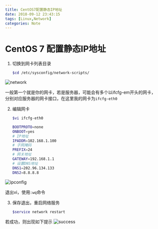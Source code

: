 ```yaml
---
title: CentOS7配置静态IP地址
date: 2018-09-12 23:43:15
tags: [Linux,Network]
categories: Note
---
```


# CentOS 7 配置静态IP地址

<!--more-->

1. 切换到网卡列表目录

    ```bash
    $cd /etc/sysconfig/network-scripts/
    ```

![network](https://ws4.sinaimg.cn/large/0069RVTdgy1fv76u0bmesj30nn08o3zi.jpg)

一般第一个就是你的网卡，若是服务器，可能会有多个以ifcfg-em开头的网卡，分别对应服务器的网卡接口，在这里我的网卡为`ifcfg-eth0`

2. 编辑网卡

    ```bash
    $vi ifcfg-eth0

    BOOTPROTO=none
    ONBOOT=yes
    # IP地址
    IPADDR=102.168.1.100
    # 子网掩码
    PREFIX=24
    # 网关地址
    GATEWAY=192.168.1.1
    # 设置DNS地址
    DNS1=202.96.134.133
    DNS2=8.8.8.8
    ```

![ipconfig](https://ws2.sinaimg.cn/large/0069RVTdgy1fv7739ctbgj30fn0enwf8.jpg)

退出vi，使用`:wq`命令

3. 保存退出，重启网络服务

    ```bash
    $service network restart
    ```

若成功，则出现如下提示
![success](https://ws2.sinaimg.cn/large/0069RVTdgy1fv77633a05j30of01kgll.jpg)